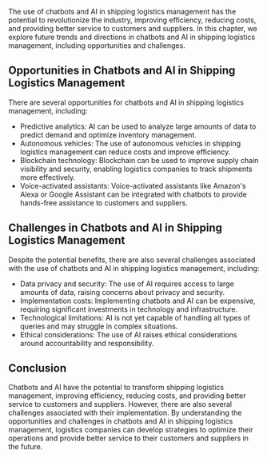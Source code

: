 

The use of chatbots and AI in shipping logistics management has the potential to revolutionize the industry, improving efficiency, reducing costs, and providing better service to customers and suppliers. In this chapter, we explore future trends and directions in chatbots and AI in shipping logistics management, including opportunities and challenges.

Opportunities in Chatbots and AI in Shipping Logistics Management
-----------------------------------------------------------------

There are several opportunities for chatbots and AI in shipping logistics management, including:

* Predictive analytics: AI can be used to analyze large amounts of data to predict demand and optimize inventory management.
* Autonomous vehicles: The use of autonomous vehicles in shipping logistics management can reduce costs and improve efficiency.
* Blockchain technology: Blockchain can be used to improve supply chain visibility and security, enabling logistics companies to track shipments more effectively.
* Voice-activated assistants: Voice-activated assistants like Amazon's Alexa or Google Assistant can be integrated with chatbots to provide hands-free assistance to customers and suppliers.

Challenges in Chatbots and AI in Shipping Logistics Management
--------------------------------------------------------------

Despite the potential benefits, there are also several challenges associated with the use of chatbots and AI in shipping logistics management, including:

* Data privacy and security: The use of AI requires access to large amounts of data, raising concerns about privacy and security.
* Implementation costs: Implementing chatbots and AI can be expensive, requiring significant investments in technology and infrastructure.
* Technological limitations: AI is not yet capable of handling all types of queries and may struggle in complex situations.
* Ethical considerations: The use of AI raises ethical considerations around accountability and responsibility.

Conclusion
----------

Chatbots and AI have the potential to transform shipping logistics management, improving efficiency, reducing costs, and providing better service to customers and suppliers. However, there are also several challenges associated with their implementation. By understanding the opportunities and challenges in chatbots and AI in shipping logistics management, logistics companies can develop strategies to optimize their operations and provide better service to their customers and suppliers in the future.
